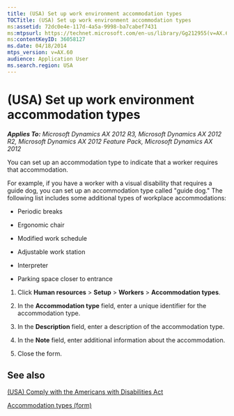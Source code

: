 ```yaml
---
title: (USA) Set up work environment accommodation types
TOCTitle: (USA) Set up work environment accommodation types
ms:assetid: 72dc0e4e-117d-4a5a-9998-ba7cabef7431
ms:mtpsurl: https://technet.microsoft.com/en-us/library/Gg212955(v=AX.60)
ms:contentKeyID: 36058127
ms.date: 04/18/2014
mtps_version: v=AX.60
audience: Application User
ms.search.region: USA
---
```


# (USA) Set up work environment accommodation types 


_**Applies To:** Microsoft Dynamics AX 2012 R3, Microsoft Dynamics AX 2012 R2, Microsoft Dynamics AX 2012 Feature Pack, Microsoft Dynamics AX 2012_

You can set up an accommodation type to indicate that a worker requires that accommodation.

For example, if you have a worker with a visual disability that requires a guide dog, you can set up an accommodation type called "guide dog." The following list includes some additional types of workplace accommodations:

  - Periodic breaks

  - Ergonomic chair

  - Modified work schedule

  - Adjustable work station

  - Interpreter

  - Parking space closer to entrance

<!-- end list -->

1.  Click **Human resources** \> **Setup** \> **Workers** \> **Accommodation types**.

2.  In the **Accommodation type** field, enter a unique identifier for the accommodation type.

3.  In the **Description** field, enter a description of the accommodation type.

4.  In the **Note** field, enter additional information about the accommodation.

5.  Close the form.

## See also

[(USA) Comply with the Americans with Disabilities Act](usa-comply-with-the-americans-with-disabilities-act.md)

[Accommodation types (form)](https://technet.microsoft.com/en-us/library/hh208677\(v=ax.60\))

  


